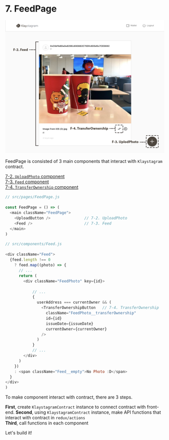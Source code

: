 # 7. FeedPage <a id="7-feedpage"></a>

![FeedPage](../images/klaystagram-feedpage.png)

FeedPage is consisted of 3 main components that interact with `Klaystagram` contract.

[7-2. `UploadPhoto` component](7-2.-uploadphoto-component.md)  
[7-3. `Feed` component](7-3.-feed-component.md)  
[7-4. `TransferOwnership` component](7-4.-transferownership-component.md)

```javascript
// src/pages/FeedPage.js

const FeedPage = () => (
  <main className="FeedPage">
    <UploadButton />               // 7-2. UploadPhoto
    <Feed />                       // 7-3. Feed
  </main>
)
```

```javascript
// src/components/Feed.js

<div className="Feed">
  {feed.length !== 0
    ? feed.map((photo) => {
      // ...
      return (
        <div className="FeedPhoto" key={id}>

            // ...
            {
              userAddress === currentOwner && (
                <TransferOwnershipButton   // 7-4. TransferOwnership
                  className="FeedPhoto__transferOwnership"
                  id={id}
                  issueDate={issueDate}
                  currentOwner={currentOwner}
                />
              )
            }
            // ...
        </div>
      )
    })
    : <span className="Feed__empty">No Photo :D</span>
  }
</div>
)
```

To make component interact with contract, there are 3 steps.

**First**, create `KlaystagramContract` instance to connect contract with front-end. **Second**, using `KlaystagramContract` instance, make API functions that interact with contract in `redux/actions`  
**Third**, call functions in each component

Let's build it!


